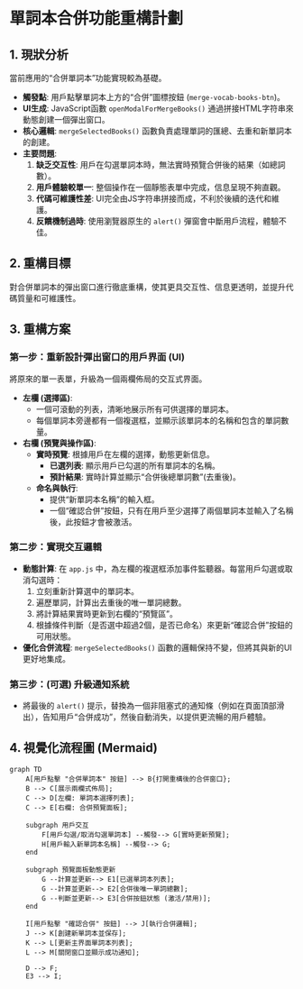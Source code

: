 # 單詞本合併功能重構計劃

## 1. 現狀分析

當前應用的“合併單詞本”功能實現較為基礎。

- **觸發點**: 用戶點擊單詞本上方的“合併”圖標按鈕 (`merge-vocab-books-btn`)。
- **UI生成**: JavaScript函數 `openModalForMergeBooks()` 通過拼接HTML字符串來動態創建一個彈出窗口。
- **核心邏輯**: `mergeSelectedBooks()` 函數負責處理單詞的匯總、去重和新單詞本的創建。
- **主要問題**:
    1.  **缺乏交互性**: 用戶在勾選單詞本時，無法實時預覽合併後的結果（如總詞數）。
    2.  **用戶體驗較單一**: 整個操作在一個靜態表單中完成，信息呈現不夠直觀。
    3.  **代碼可維護性差**: UI完全由JS字符串拼接而成，不利於後續的迭代和維護。
    4.  **反饋機制過時**: 使用瀏覽器原生的 `alert()` 彈窗會中斷用戶流程，體驗不佳。

## 2. 重構目標

對合併單詞本的彈出窗口進行徹底重構，使其更具交互性、信息更透明，並提升代碼質量和可維護性。

## 3. 重構方案

### 第一步：重新設計彈出窗口的用戶界面 (UI)

將原來的單一表單，升級為一個兩欄佈局的交互式界面。

- **左欄 (選擇區)**:
    - 一個可滾動的列表，清晰地展示所有可供選擇的單詞本。
    - 每個單詞本旁邊都有一個複選框，並顯示該單詞本的名稱和包含的單詞數量。
- **右欄 (預覽與操作區)**:
    - **實時預覽**: 根據用戶在左欄的選擇，動態更新信息。
        - **已選列表**: 顯示用戶已勾選的所有單詞本的名稱。
        - **預計結果**: 實時計算並顯示“合併後總單詞數”(去重後)。
    - **命名與執行**:
        - 提供“新單詞本名稱”的輸入框。
        - 一個“確認合併”按鈕，只有在用戶至少選擇了兩個單詞本並輸入了名稱後，此按鈕才會被激活。

### 第二步：實現交互邏輯

- **動態計算**: 在 `app.js` 中，為左欄的複選框添加事件監聽器。每當用戶勾選或取消勾選時：
    1.  立刻重新計算選中的單詞本。
    2.  遍歷單詞，計算出去重後的唯一單詞總數。
    3.  將計算結果實時更新到右欄的“預覽區”。
    4.  根據條件判斷（是否選中超過2個，是否已命名）來更新“確認合併”按鈕的可用狀態。
- **優化合併流程**: `mergeSelectedBooks()` 函數的邏輯保持不變，但將其與新的UI更好地集成。

### 第三步：(可選) 升級通知系統

- 將最後的 `alert()` 提示，替換為一個非阻塞式的通知條（例如在頁面頂部滑出），告知用戶“合併成功”，然後自動消失，以提供更流暢的用戶體驗。

## 4. 視覺化流程圖 (Mermaid)

```mermaid
graph TD
    A[用戶點擊 "合併單詞本" 按鈕] --> B{打開重構後的合併窗口};
    B --> C[展示兩欄式佈局];
    C --> D[左欄: 單詞本選擇列表];
    C --> E[右欄: 合併預覽面板];

    subgraph 用戶交互
        F[用戶勾選/取消勾選單詞本] --觸發--> G[實時更新預覽];
        H[用戶輸入新單詞本名稱] --觸發--> G;
    end

    subgraph 預覽面板動態更新
        G --計算並更新--> E1[已選單詞本列表];
        G --計算並更新--> E2[合併後唯一單詞總數];
        G --判斷並更新--> E3[合併按鈕狀態 (激活/禁用)];
    end

    I[用戶點擊 "確認合併" 按鈕] --> J[執行合併邏輯];
    J --> K[創建新單詞本並保存];
    K --> L[更新主界面單詞本列表];
    L --> M[關閉窗口並顯示成功通知];

    D --> F;
    E3 --> I;